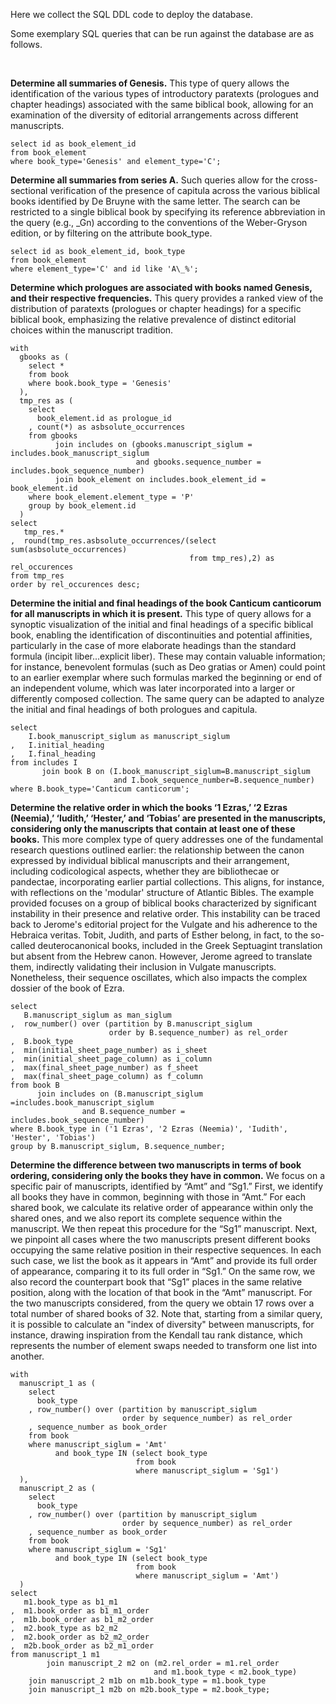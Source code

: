Here we collect the SQL DDL code to deploy the database.

Some exemplary SQL queries that can be run against the database are as follows.

<br />

**Determine all summaries of Genesis.** This type of query allows the identification of the various types of introductory paratexts (prologues and chapter headings) associated with the same biblical book, allowing for an examination of the diversity of editorial arrangements across different manuscripts.
```
select id as book_element_id
from book_element
where book_type='Genesis' and element_type='C';
```


**Determine all summaries from series A.** Such queries allow for the cross-sectional verification of the presence of capitula across the various biblical books identified by De Bruyne with the same letter. The search can be restricted to a single biblical book by specifying its reference abbreviation in the query (e.g., \_Gn) according to the conventions of the Weber-Gryson edition, or by filtering on the attribute book_type.
```
select id as book_element_id, book_type 
from book_element 
where element_type='C' and id like 'A\_%';
```


**Determine which prologues are associated with books named Genesis, and their respective frequencies.** This query provides a ranked view of the distribution of paratexts (prologues or chapter headings) for a specific biblical book, emphasizing the relative prevalence of distinct editorial choices within the manuscript tradition.
```
with 
  gbooks as (
    select *
    from book
    where book.book_type = 'Genesis'
  ),
  tmp_res as (
    select
      book_element.id as prologue_id
    , count(*) as asbsolute_occurrences
    from gbooks
          join includes on (gbooks.manuscript_siglum = includes.book_manuscript_siglum
                            and gbooks.sequence_number = includes.book_sequence_number)
          join book_element on includes.book_element_id = book_element.id
    where book_element.element_type = 'P'
    group by book_element.id
  )
select 
   tmp_res.*
,  round(tmp_res.asbsolute_occurrences/(select sum(asbsolute_occurrences)
                                        from tmp_res),2) as rel_occurences
from tmp_res
order by rel_occurences desc;
```


**Determine the initial and final headings of the book Canticum canticorum for all manuscripts in which it is present.** This type of query allows for a synoptic visualization of the initial and final headings of a specific biblical book, enabling the identification of discontinuities and potential affinities, particularly in the case of more elaborate headings than the standard formula (incipit liber...explicit liber). These may contain valuable information; for instance, benevolent formulas (such as Deo gratias or Amen) could point to an earlier exemplar where such formulas marked the beginning or end of an independent volume, which was later incorporated into a larger or differently composed collection.
The same query can be adapted to analyze the initial and final headings of both prologues and capitula.
```
select 
    I.book_manuscript_siglum as manuscript_siglum
,   I.initial_heading
,   I.final_heading 
from includes I 
       join book B on (I.book_manuscript_siglum=B.manuscript_siglum 
                       and I.book_sequence_number=B.sequence_number) 
where B.book_type='Canticum canticorum';
```


**Determine the relative order in which the books ‘1 Ezras,’ ‘2 Ezras (Neemia),’ ‘Iudith,’ ‘Hester,’ and ‘Tobias’ are presented in the manuscripts, considering only the manuscripts that contain at least one of these books.**  This more complex type of query addresses one of the fundamental research questions outlined earlier: the relationship between the canon expressed by individual biblical manuscripts and their arrangement, including codicological aspects, whether they are bibliothecae or pandectae, incorporating earlier partial collections. This aligns, for instance, with reflections on the 'modular' structure of Atlantic Bibles.
The example provided focuses on a group of biblical books characterized by significant instability in their presence and relative order. This instability can be traced back to Jerome's editorial project for the Vulgate and his adherence to the Hebraica veritas. Tobit, Judith, and parts of Esther belong, in fact, to the so-called deuterocanonical books, included in the Greek Septuagint translation but absent from the Hebrew canon. However, Jerome agreed to translate them, indirectly validating their inclusion in Vulgate manuscripts. Nonetheless, their sequence oscillates, which also impacts the complex dossier of the book of Ezra.
```
select 
   B.manuscript_siglum as man_siglum
,  row_number() over (partition by B.manuscript_siglum
                      order by B.sequence_number) as rel_order 
,  B.book_type
,  min(initial_sheet_page_number) as i_sheet
,  min(initial_sheet_page_column) as i_column
,  max(final_sheet_page_number) as f_sheet
,  max(final_sheet_page_column) as f_column
from book B
      join includes on (B.manuscript_siglum =includes.book_manuscript_siglum
  		        and B.sequence_number =  includes.book_sequence_number)
where B.book_type in ('1 Ezras', '2 Ezras (Neemia)', 'Iudith', 'Hester', 'Tobias')
group by B.manuscript_siglum, B.sequence_number;
```



**Determine the difference between two manuscripts in terms of book ordering, considering only the books they have in common.** We focus on a specific pair of manuscripts, identified by “Amt” and “Sg1.” First, we identify all books they have in common, beginning with those in “Amt.” For each shared book, we calculate its relative order of appearance within only the shared ones, and we also report its complete sequence within the manuscript. We then repeat this procedure for the “Sg1” manuscript. 
Next, we pinpoint all cases where the two manuscripts present different books occupying the same relative position in their respective sequences. In each such case, we list the book as it appears in “Amt” and provide its full order of appearance, comparing it to its full order in “Sg1.” On the same row, we also record the counterpart book that “Sg1” places in the same relative position, along with the location of that book in the “Amt” manuscript.
For the two manuscripts considered, from the query we obtain 17 rows over a total number of shared books of 32. Note that, starting from a similar query, it is possible to calculate an "index of diversity" between manuscripts, for instance, drawing inspiration from the Kendall tau rank distance, which represents the number of element swaps needed to transform one list into another.
```
with
  manuscript_1 as (
    select 
      book_type
    , row_number() over (partition by manuscript_siglum 
                         order by sequence_number) as rel_order
    , sequence_number as book_order
    from book 
    where manuscript_siglum = 'Amt'
          and book_type IN (select book_type
                            from book
                            where manuscript_siglum = 'Sg1')
  ),
  manuscript_2 as (
    select
      book_type
    , row_number() over (partition by manuscript_siglum 
                         order by sequence_number) as rel_order
    , sequence_number as book_order
    from book 
    where manuscript_siglum = 'Sg1'
          and book_type IN (select book_type
                            from book
                            where manuscript_siglum = 'Amt')
  )
select
   m1.book_type as b1_m1
,  m1.book_order as b1_m1_order
,  m1b.book_order as b1_m2_order
,  m2.book_type as b2_m2
,  m2.book_order as b2_m2_order
,  m2b.book_order as b2_m1_order
from manuscript_1 m1
        join manuscript_2 m2 on (m2.rel_order = m1.rel_order 
                                and m1.book_type < m2.book_type)
	join manuscript_2 m1b on m1b.book_type = m1.book_type
	join manuscript_1 m2b on m2b.book_type = m2.book_type;
```
